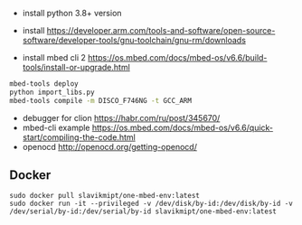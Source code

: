 - install python 3.8+ version

- install https://developer.arm.com/tools-and-software/open-source-software/developer-tools/gnu-toolchain/gnu-rm/downloads

- install mbed cli 2 https://os.mbed.com/docs/mbed-os/v6.6/build-tools/install-or-upgrade.html
```bash
mbed-tools deploy
python import_libs.py
mbed-tools compile -m DISCO_F746NG -t GCC_ARM
```
- debugger for clion https://habr.com/ru/post/345670/
- mbed-cli example https://os.mbed.com/docs/mbed-os/v6.6/quick-start/compiling-the-code.html
- openocd http://openocd.org/getting-openocd/

## Docker
```
sudo docker pull slavikmipt/one-mbed-env:latest
sudo docker run -it --privileged -v /dev/disk/by-id:/dev/disk/by-id -v /dev/serial/by-id:/dev/serial/by-id slavikmipt/one-mbed-env:latest
```
